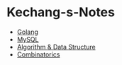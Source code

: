 # Kechang-s-Notes


- [Golang](https://github.com/kechangdev/Kechang-s-Notes-Golang)
- [MySQL](https://github.com/kechangdev/Kechang-s-Notes-MySQL)
- [Algorithm & Data Structure](https://github.com/kechangdev/Kechang-s-Notes-Algorithm-Template)
- [Combinatorics](https://github.com/kechangdev/Kechang-s-Notes-Combinatorics)
